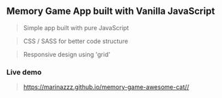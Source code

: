 ## Memory Game App built with Vanilla JavaScript

> Simple app built with pure JavaScript

> CSS / SASS for better code structure

> Responsive design using 'grid'

### Live demo

> https://marinazzz.github.io/memory-game-awesome-cat//

